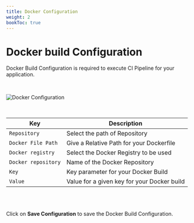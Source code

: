 ```yaml
---
title: Docker Configuration
weight: 2
bookToc: true
---
```


# Docker build Configuration 

Docker Build Configuration is required to execute CI Pipeline for your application.

<br>

![Docker Configuration](../../docker_config.jpg "Docker Build Configurations")

<br>

Key  | Description
-----|-----
`Repository` | Select the path of Repository
`Docker File Path` | Give a Relative Path for your Dockerfile
`Docker registry` | Select the Docker Registry to be used
`Docker repository` | Name of the Docker Repository
`Key` | Key parameter for your Docker Build
`Value` | Value for a given key for your Docker build 

<br>


<br>



Click on **Save Configuration** to save the Docker Build Configuration.
